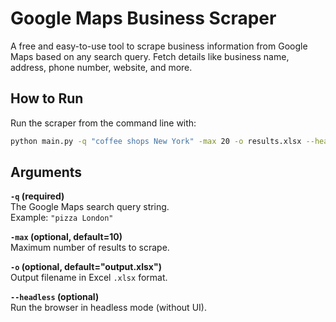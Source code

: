 # Google Maps Business Scraper

A free and easy-to-use tool to scrape business information from Google Maps based on any search query. Fetch details like business name, address, phone number, website, and more.

## How to Run

Run the scraper from the command line with:

```bash
python main.py -q "coffee shops New York" -max 20 -o results.xlsx --headless
```

## Arguments

**`-q` (required)**  
The Google Maps search query string.  
Example: `"pizza London"`

**`-max` (optional, default=10)**  
Maximum number of results to scrape.

**`-o` (optional, default="output.xlsx")**  
Output filename in Excel `.xlsx` format.

**`--headless` (optional)**  
Run the browser in headless mode (without UI).

